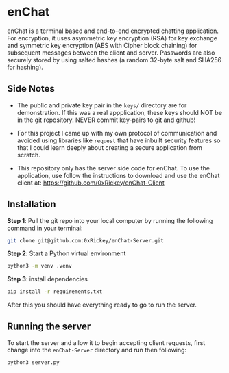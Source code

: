 # enChat
enChat is a terminal based and end-to-end encrypted chatting application.
For encryption, it uses asymmetric key encryption (RSA) for key exchange
and symmetric key encryption (AES with Cipher block chaining) for subsequent
messages between the client and server. Passwords are also securely stored by
using salted hashes (a random 32-byte salt and SHA256 for hashing).

## Side Notes
- The public and private key pair in the `keys/` directory are for demonstration. If this was a real appplication, these keys should NOT be in the git repository. NEVER commit key-pairs to git and github!

- For this project I came up with my own protocol of communication and avoided using libraries like `request` that have inbuilt security features so that I could learn deeply about creating a secure application from scratch.

- This repository only has the server side code for enChat. To use the application, use follow the instructions to download and use the enChat client at: https://github.com/0xRickey/enChat-Client

## Installation

**Step 1**: Pull the git repo into your local computer by running the following command in your terminal:
```sh
git clone git@github.com:0xRickey/enChat-Server.git
```

**Step 2**: Start a Python virtual environment
```sh
python3 -m venv .venv
```

**Step 3**: install dependencies
```sh
pip install -r requirements.txt
```

After this you should have everything ready to go to run the server.

## Running the server
To start the server and allow it to begin accepting client requests, first change into the `enChat-Server` directory and run then following:
```sh
python3 server.py
```